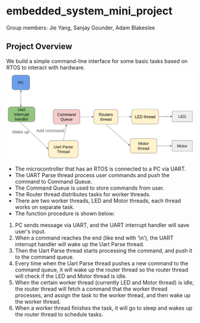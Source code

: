 # embedded_system_mini_project
Group members: Jie Yang, Sanjay Gounder, Adam Blakeslee

## Project Overview
We build a simple command-line interface for some basic tasks based on RTOS to interact with hardware.
![screenshot](./pictures/overview.png)

* The microcontroller that has an RTOS is connected to a PC via UART.
* The UART Parse thread process user commands and push the command to Command Queue.
* The Command Queue is used to store commands from user.
* The Router thread distributes tasks for worker threads.
* There are two worker threads, LED and Motor threads, each thread works on separate task.
* The function procedure is shown below: 
1. PC sends message via UART, and the UART interrupt handler will save user's input.
2. When a command reaches the end (like end with ‘\n’), the UART interrupt handler will wake up the Uart Parse thread.
3. Then the Uart Parse thread starts processing the command, and push it to the command queue.
4. Every time when the Uart Parse thread pushes a new command to the command queue, it will wake up the router thread so the router thread will check if the LED and Motor thread is idle.
5. When the certain worker thread (currently LED and Motor thread) is idle, the router thread will fetch a command that the worker thread processes, and assign the task to the worker thread, and then wake up the worker thread.
6. When a worker thread finishes the task, it will go to sleep and wakes up the router thread to schedule tasks.
